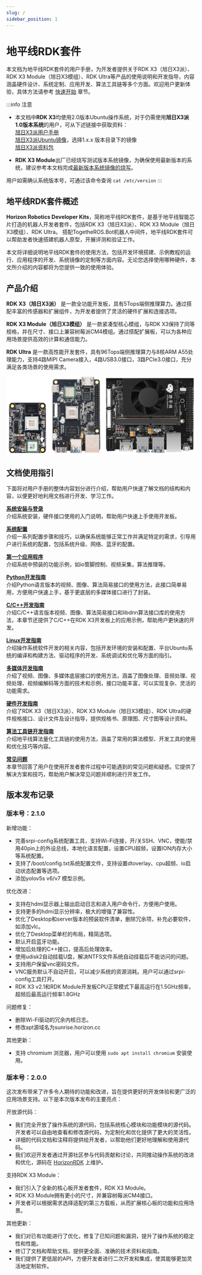 ```yaml
---
slug: /
sidebar_position: 1
---
```


# 地平线RDK套件

本文档为地平线RDK套件的用户手册，为开发者提供关于RDK X3（旭日X3派）、RDK X3 Module（旭日X3模组）、RDK Ultra等产品的使用说明和开发指导，内容涵盖硬件设计、系统定制、应用开发、算法工具链等多个方面。欢迎用户更新体验，具体方法请参考 [快速开始](/category/installation) 章节。

:::info 注意

- 本文档中**RDK X3**均使用2.0版本Ubuntu操作系统，对于仍需使用**旭日X3派1.0版本系统**的用户，可从下述链接中获取资料：<br/>
     [旭日X3派用户手册](https://developer.horizon.ai/api/v1/fileData/documents_pi/index.html)<br/>
     [旭日X3派Ubuntu镜像](http://sunrise.horizon.cc/downloads/os_images/)，选择1.x.x 版本目录下的镜像<br/>
     [旭日X3派资料包](https://developer.horizon.ai/api/v1/static/fileData/X3%E6%B4%BE%E8%B5%84%E6%96%99%E5%8C%85_20220711175326.zip)<br/>

-  **RDK X3 Module**出厂已经烧写测试版本系统镜像，为确保使用最新版本的系统，建议参考本文档完成[最新版本系统镜像的烧写](/installation/install_os)。

用户如需确认系统版本号，可通过该命令查询 `cat /etc/version`
:::



## 地平线RDK套件概述

**Horizon Robotics Developer Kits**，简称地平线RDK套件，是基于地平线智能芯片打造的机器人开发者套件，包括RDK X3（旭日X3派）、RDK X3 Module（旭日X3模组）、RDK Ultra。
搭配TogetheROS.Bot机器人中间件，地平线RDK套件可以帮助发者快速搭建机器人原型，开展评测和验证工作。

本文将详细说明地平线RDK套件的使用方法，包括开发环境搭建、示例教程的运行、应用程序的开发、系统镜像的定制等方面内容。无论您选择使用哪种硬件，本文所介绍的内容都将为您提供一致的使用体验。

## 产品介绍

**RDK X3（旭日X3派）** 是一款全功能开发板，具有5Tops端侧推理算力。通过搭配丰富的传感器和扩展组件，为开发者提供了灵活的硬件扩展和连接选项。

**RDK X3 Module（旭日X3模组）** 是一款紧凑型核心模组，与RDK X3保持了同等规格，并在尺寸、接口上兼容树莓派CM4模组。通过搭配扩展板，可以为各种应用场景提供高效的计算和通信能力。

**RDK Ultra** 是一款高性能开发套件，具有96Tops端侧推理算力与8核ARM A55处理能力，支持4路MIPI Camera接入，4路USB3.0接口，3路PCIe3.0接口，充分满足各类场景的使用需求。

![image-20230522171439846](../static/img/image-rdk-serials.jpg)


## 文档使用指引

下面将对用户手册的整体内容划分进行介绍，帮助用户快速了解文档的结构和内容，以便更好地利用文档进行开发、学习工作。

**[系统安装与登录](/category/installation)**  
介绍系统安装，硬件接口使用的入门说明，帮助用户快速上手使用开发板。  

**[系统配置](/category/configuration)**  
介绍一系列配置步骤和技巧，以确保系统能够正常工作并满足特定的需求，引导用户进行系统的配置，包括系统升级、网络、蓝牙的配置。  

**[第一个应用程序](/category/first_application)**  
介绍系统中预装的功能示例，如io管脚控制、视频采集，算法推理等。  

**[Python开发指南](/category/python_development)**  
介绍Python语言版本的视频、图像、算法简易接口的使用方法，此接口简单易用，方便用户快速上手，基于更底层的多媒体接口进行了封装。  

**[C/C++开发指南](/category/clang_development)**  
介绍C/C++语言版本视频、图像、算法简易接口和libdnn算法接口库的使用方法，本章节还提供了C/C++在RDK X3开发板上的应用示例，帮助用户更快速的开发。  

**[Linux开发指南](/category/linux_development)**  
介绍操作系统软件开发的相关内容，包括开发环境的安装和配置、平台Ubuntu系统的编译和构建方法、驱动程序的开发、系统调试和优化等方面的指引。  

**[多媒体开发指南](/category/multimedia_development)**  
介绍了视频、图像、多媒体底层接口的使用方法，涵盖了图像处理、音频处理、视频处理、视频编解码等方面的技术和示例，接口功能丰富，可以实现复杂、灵活的功能需求。

**[硬件开发指南](/category/hardware_development)**  
介绍了RDK X3（旭日X3派）、RDK X3 Module（旭日X3模组）、RDK Ultra的硬件规格接口、设计文件及设计指导，提供规格书、原理图、尺寸图等设计资料。

**[算法工具链开发指南](/category/toolchain_development)**  
介绍地平线算法量化工具链的使用方法，涵盖了常用的算法模型、开发工具的使用和优化技巧等内容。  

**[常见问题](/category/common_questions)**  
本章节回答了用户在使用开发者套件过程中可能遇到的常见问题和疑惑。它提供了解决方案和技巧，帮助用户解决常见问题并顺利进行开发工作。

## 版本发布记录

### 版本号：2.1.0

新增功能：

- 完善srpi-config系统配置工具，支持Wi-Fi连接，开/关SSH、VNC，使能/禁用40pin上的外设总线，本地化语言配置，设置CPU超频，设置ION内存大小等系统配置。
- 支持了/boot/config.txt系统配置文件，支持设置dtoverlay、cpu超频、io启动状态配置等选项。
- 添加yolov5s v6/v7 模型示例。

优化改进：

- 支持在hdmi显示器上输出启动日志和进入用户命令行，方便用户使用。
- 支持更多的hdmi显示分辨率，极大的增强了兼容性。
- 优化了Desktop和server版本的预装软件清单，删除冗余项，补充必要软件，如添加vlc。
- 优化了Desktop菜单栏的布局，精简选项。
- 默认开启蓝牙功能。
- 增加后处理的C++接口，提高后处理效率。
- 使用udisk2自动挂载U盘，解决NTFS文件系统自动挂载后不能访问的问题。
- 支持用户保留vnc密码文件。
- VNC服务默认不自动开启，可以减少系统的资源消耗。用户可以通过srpi-config工具打开。
- RDK X3 v2.1和RDK Module开发板CPU正常模式下最高运行在1.5GHz频率，超频后最高运行频率1.8GHz

问题修复：

- 删除Wi-Fi驱动的冗余内核日志。
- 修改apt源域名为sunrise.horizon.cc

其他更新：

- 支持 chromium 浏览器，用户可以使用 `sudo apt install chromium` 安装使用。

### 版本号：2.0.0

这次发布带来了许多令人期待的功能和改进，旨在提供更好的开发体验和更广泛的应用场景支持。以下是本次版本发布的主要亮点：

开放源代码：

- 我们完全开放了操作系统的源代码，包括系统核心模块和功能模块的源代码。开发者可以自由地查看和修改源代码，为定制化和优化提供了更大的灵活性。
- 详细的代码文档和注释将提供给开发者，以帮助他们更好地理解和使用源代码。
- 我们欢迎开发者通过开源社区参与代码贡献和讨论，共同推动操作系统的改进和优化，源码在 [HorizonRDK](https://github.com/HorizonRDK) 上维护。

支持RDK X3 Module：

- 我们引入了全新的核心板开发者套件，RDK X3 Module。
- RDK X3 Module拥有更小的尺寸，并兼容树莓派CM4接口。
- 开发者可以根据需求选择适配的第三方载板，从而扩展核心板的功能和应用场景。

其他更新：

- 我们对已有功能进行了优化，修复了已知问题和漏洞，提升了操作系统的稳定性和性能。
- 修订了文档和帮助文档，提供更全面、准确的技术资料和指南。
- 我们提供了更低层的API，方便开发者进行二次开发和集成，使其能够更加灵活地定制软件。
